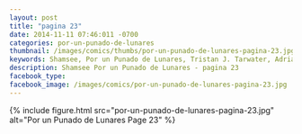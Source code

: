 ```yaml
---
layout: post
title: "pagina 23"
date: 2014-11-11 07:46:011 -0700
categories: por-un-punado-de-lunares
thumbnail: /images/comics/thumbs/por-un-punado-de-lunares-pagina-23.jpg
keywords: Shamsee, Por un Punado de Lunares, Tristan J. Tarwater, Adrian Ricker
description: Shamsee Por un Punado de Lunares - pagina 23
facebook_type: 
facebook_image: /images/comics/por-un-punado-de-lunares-pagina-23.jpg
---
```

{% include figure.html src="por-un-punado-de-lunares-pagina-23.jpg" alt="Por un Punado de Lunares Page 23" %}